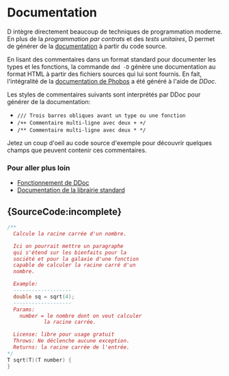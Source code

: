 # Documentation

D intègre directement beaucoup de techniques de programmation moderne. En plus de la *programmation par contrats* et des *tests unitaires*, D permet de générer de la [documentation](https://dlang.org/phobos/std_variant.html) à partir du code source.

En lisant des commentaires dans un format standard pour documenter les types et les fonctions, la commande `dmd -D` génère une documentation au format HTML à partir des fichiers sources qui lui sont fournis. En fait, l'intégralité de la [documentation de Phobos](https://dlang.org/phobos) a été généré à l'aide de *DDoc*.

Les styles de commentaires suivants sont interprétés par DDoc pour générer de la documentation:

* `/// Trois barres obliques avant un type ou une fonction`
* `/++ Commentaire multi-ligne avec deux + +/`
* `/** Commentaire multi-ligne avec deux * */`

Jetez un coup d'oeil au code source d'exemple pour découvrir quelques champs que peuvent contenir ces commentaires.

### Pour aller plus loin

- [Fonctionnement de DDoc](https://dlang.org/spec/ddoc.html)
- [Documentation de la librairie standard](https://dlang.org/phobos)

## {SourceCode:incomplete}

```d
/**
  Calcule la racine carrée d'un nombre.

  Ici on pourrait mettre un paragraphe
  qui s'étend sur les bienfaits pour la
  société et pour la galaxie d'une fonction
  capable de calculer la racine carré d'un
  nombre.

  Example:
  -------------------
  double sq = sqrt(4);
  -------------------
  Params:
    number = le nombre dont on veut calculer
            la racine carrée.

  License: libre pour usage gratuit
  Throws: Ne déclenche aucune exception.
  Returns: la racine carrée de l'entrée.
*/
T sqrt(T)(T number) {
}
```
